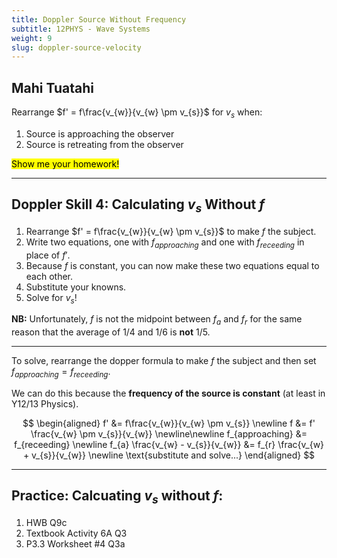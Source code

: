 ```yaml
---
title: Doppler Source Without Frequency
subtitle: 12PHYS - Wave Systems
weight: 9
slug: doppler-source-velocity
---
```


## Mahi Tuatahi

Rearrange $f' = f\frac{v_{w}}{v_{w} \pm v_{s}}$ for $v_{s}$ when:

1. Source is approaching the observer
2. Source is retreating from the observer

<mark>Show me your homework!</mark>

---

## Doppler Skill 4: Calculating $v_{s}$ Without $f$

1. Rearrange $f' = f\frac{v_{w}}{v_{w} \pm v_{s}}$ to make $f$ the subject.
2. Write two equations, one with $f_{approaching}$ and one with $f_{receeding}$ in place of $f'$.
3. Because $f$ is constant, you can now make these two equations equal to each other.
4. Substitute your knowns.
5. Solve for $v_{s}$!

__NB:__ Unfortunately, $f$ is not the midpoint between $f_{a}$ and $f_{r}$ for the same reason that the average of 1/4 and 1/6 is __not__ 1/5.

---

To solve, rearrange the dopper formula to make $f$ the subject and then set $f_{approaching} = f_{receeding}$.

We can do this because the __frequency of the source is constant__ (at least in Y12/13 Physics).

$$
\begin{aligned}
    f' &= f\frac{v_{w}}{v_{w} \pm v_{s}} \newline
    f &= f' \frac{v_{w} \pm v_{s}}{v_{w}} \newline\newline
    f_{approaching} &= f_{receeding} \newline
    f_{a} \frac{v_{w} - v_{s}}{v_{w}} &= f_{r} \frac{v_{w} + v_{s}}{v_{w}} \newline
    \text{substitute and solve...}
\end{aligned}
$$

---

## Practice: Calcuating $v_{s}$ without $f$:

1. HWB Q9c
2. Textbook Activity 6A Q3
3. P3.3 Worksheet #4 Q3a
